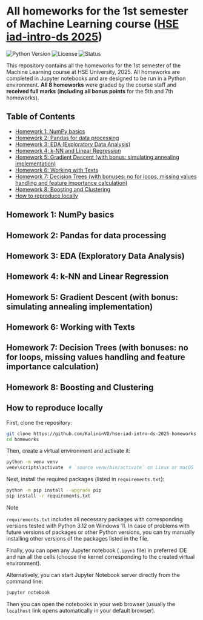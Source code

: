 <!-- omit in toc -->
# All homeworks for the 1st semester of Machine Learning course ([HSE iad-intro-ds 2025](https://github.com/hse-ds/iad-intro-ds/tree/master/2025))

![Python Version](https://img.shields.io/badge/python-3.12-blue.svg)
![License](https://img.shields.io/badge/license-MIT-green.svg)
![Status](https://img.shields.io/badge/status-completed-brightgreen.svg)

This repository contains all the homeworks for the 1st semester of the Machine Learning course at HSE University, 2025. All homeworks are completed in Jupyter notebooks and are designed to be run in a Python environment. **All 8 homeworks** were graded by the course staff and **received full marks** (**including all bonus points** for the 5th and 7th homeworks).

<!-- omit in toc -->
## Table of Contents

- [Homework 1: NumPy basics](#homework-1-numpy-basics)
- [Homework 2: Pandas for data processing](#homework-2-pandas-for-data-processing)
- [Homework 3: EDA (Exploratory Data Analysis)](#homework-3-eda-exploratory-data-analysis)
- [Homework 4: k-NN and Linear Regression](#homework-4-k-nn-and-linear-regression)
- [Homework 5: Gradient Descent (with bonus: simulating annealing implementation)](#homework-5-gradient-descent-with-bonus-simulating-annealing-implementation)
- [Homework 6: Working with Texts](#homework-6-working-with-texts)
- [Homework 7: Decision Trees (with bonuses: no for loops, missing values handling and feature importance calculation)](#homework-7-decision-trees-with-bonuses-no-for-loops-missing-values-handling-and-feature-importance-calculation)
- [Homework 8: Boosting and Clustering](#homework-8-boosting-and-clustering)
- [How to reproduce locally](#how-to-reproduce-locally)

## Homework 1: NumPy basics

## Homework 2: Pandas for data processing

## Homework 3: EDA (Exploratory Data Analysis)

## Homework 4: k-NN and Linear Regression

## Homework 5: Gradient Descent (with bonus: simulating annealing implementation)

## Homework 6: Working with Texts

## Homework 7: Decision Trees (with bonuses: no for loops, missing values handling and feature importance calculation)

## Homework 8: Boosting and Clustering

## How to reproduce locally

First, clone the repository:

```bash
git clone https://github.com/KalininVD/hse-iad-intro-ds-2025 homeworks
cd homeworks
```

Then, create a virtual environment and activate it:

```bash
python -m venv venv
venv\scripts\activate  # `source venv/bin/activate` on Linux or macOS
```

Next, install the required packages (listed in `requirements.txt`):

```bash
python -m pip install --upgrade pip
pip install -r requirements.txt
```

> [!Note] 
> `requirements.txt` includes all necessary packages with corresponding versions tested with Python 3.12 on Windows 11. In case of problems with future versions of packages or other Python versions, you can try manually installing other versions of the packages listed in the file.

Finally, you can open any Jupyter notebook (`.ipynb` file) in preferred IDE and run all the cells (choose the kernel corresponding to the created virtual environment).

Alternatively, you can start Jupyter Notebook server directly from the command line:

```bash
jupyter notebook
```

Then you can open the notebooks in your web browser (usually the `localhost` link opens automatically in your default browser).